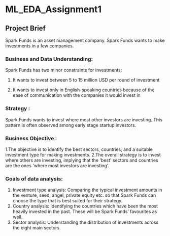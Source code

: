 # ML_EDA_Assignment1

## Project Brief 

Spark Funds is an asset management company. Spark Funds wants to make investments in a few companies.  

### Business and Data Understanding:

Spark Funds has two minor constraints for investments:

1. It wants to invest between 5 to 15 million USD per round of investment

2. It wants to invest only in English-speaking countries because of the ease of communication with the companies it would invest in

### Strategy : 

Spark Funds wants to invest where most other investors are investing. This pattern is often observed among early stage startup investors.

### Business Objective :

 1.The objective is to identify the best sectors, countries, and a suitable investment type for making investments. 
 2.The overall strategy is to invest where others are investing, implying that the 'best' sectors and countries are the ones 'where most investors are investing'.
 
### Goals of data analysis: 

 1. Investment type analysis: Comparing the typical investment amounts in the venture, seed, angel, private equity etc. so that Spark Funds can choose the type that is best suited for their strategy.
 2. Country analysis: Identifying the countries which have been the most heavily invested in the past. These will be Spark Funds’ favourites as well.
 3. Sector analysis: Understanding the distribution of investments across the eight main sectors. 
